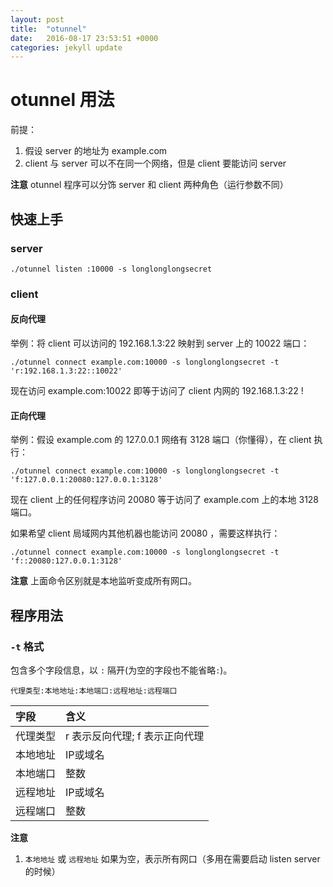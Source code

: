 ```yaml
---
layout: post
title:  "otunnel"
date:   2016-08-17 23:53:51 +0000
categories: jekyll update
---
```

# otunnel 用法

前提：

1. 假设 server 的地址为 example.com
2. client 与 server 可以不在同一个网络，但是 client 要能访问 server

**注意** otunnel 程序可以分饰 server 和 client 两种角色（运行参数不同）


## 快速上手

### server

```
./otunnel listen :10000 -s longlonglongsecret
```

### client

#### 反向代理

举例：将 client 可以访问的 192.168.1.3:22 映射到 server 上的 10022 端口：

```
./otunnel connect example.com:10000 -s longlonglongsecret -t 'r:192.168.1.3:22::10022'
```

现在访问 example.com:10022 即等于访问了 client 内网的 192.168.1.3:22 !

#### 正向代理

举例：假设 example.com 的 127.0.0.1 网络有 3128 端口（你懂得），在 client 执行：

```
./otunnel connect example.com:10000 -s longlonglongsecret -t 'f:127.0.0.1:20080:127.0.0.1:3128'
```

现在 client 上的任何程序访问 20080 等于访问了 example.com 上的本地 3128 端口。

如果希望 client 局域网内其他机器也能访问 20080 ，需要这样执行：

```
./otunnel connect example.com:10000 -s longlonglongsecret -t 'f::20080:127.0.0.1:3128'
```

**注意** 上面命令区别就是本地监听变成所有网口。


## 程序用法

### `-t` 格式

包含多个字段信息，以 `:` 隔开(为空的字段也不能省略`:`)。

```
代理类型:本地地址:本地端口:远程地址:远程端口
```

| 字段    | 含义                       |
|:--------|:--------------------------|
| 代理类型 | r 表示反向代理; f 表示正向代理 |
| 本地地址 | IP或域名                    |
| 本地端口 | 整数                        |
| 远程地址 | IP或域名                    |
| 远程端口 | 整数                        |

**注意**

1. `本地地址` 或 `远程地址` 如果为空，表示所有网口（多用在需要启动 listen server 的时候）
